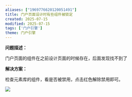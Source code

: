 ```yaml
---
aliases: ["1969776620120051491"]
title: 门户页面设计时有些组件被锁定
created: 2025-07-15
modified: 2025-07-15
tags: ['门户引擎']
theme: 门户引擎
---
```


**问题描述：**

门户页面的组件在之前设计页面的时候存在，后面发现找不到了

**解决方案：**

检查元素库的组件，看是否被禁用，点击红色解除禁用即可。

![](2816c7541b72682dd2ebabe90ab679b2.jpg)